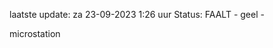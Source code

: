 laatste update: 
za 23-09-2023  1:26   uur 
Status: FAALT - geel - 
<div class="service R">microstation</div>